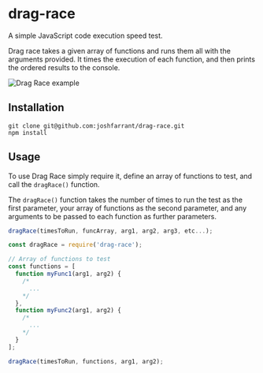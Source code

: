 # drag-race
A simple JavaScript code execution speed test.

Drag race takes a given array of functions and runs them all with the arguments provided. It times the execution of each function, and then prints the ordered results to the console.

![Drag Race example](https://raw.github.com/joshfarrant/drag-race/master/images/drag-race.gif)

## Installation

```
git clone git@github.com:joshfarrant/drag-race.git
npm install
```
## Usage

To use Drag Race simply require it, define an array of functions to test, and call the `dragRace()` function.

The `dragRace()` function takes the number of times to run the test as the first parameter, your array of functions as the second parameter, and any arguments to be passed to each function as further parameters.

```js
dragRace(timesToRun, funcArray, arg1, arg2, arg3, etc...);
```

```js
const dragRace = require('drag-race');

// Array of functions to test
const functions = [
  function myFunc1(arg1, arg2) {
    /*
      ...
    */
  },
  function myFunc2(arg1, arg2) {
    /*
      ...
    */
  }
];

dragRace(timesToRun, functions, arg1, arg2);
```
